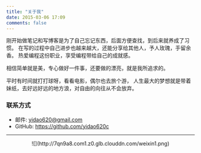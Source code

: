 ```yaml
---
title: "关于我"
date: 2015-03-06 17:09
comments: false
---
```


刚开始做笔记和写博客是为了自己忘记东西，后面方便查找，到后来就养成了习惯。
在写的过程中自己进步也越来越大，还能分享给其他人，予人玫瑰，手留余香。
热爱编程这份职业，享受编程带给自己的成就感。

相信简单就是美，专心做好一件事，还要做的漂亮，就是我所追求的。

平时有时间就打打球呀，看看电影，偶尔也去旅个游，
人生最大的梦想就是带着妹纸，去好远好远的地方浪，对自由的向往从不会放弃。


### 联系方式

* 邮件: <yidao620@gmail.com>
* GitHub: <https://github.com/yidao620c>

----------

<center>![](http://7qn9a8.com1.z0.glb.clouddn.com/weixin1.png)</center>

